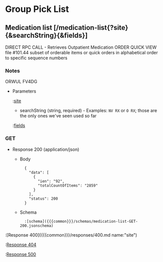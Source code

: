 # Group Pick List

## Medication list [/medication-list{?site}{&searchString}{&fields}]

DIRECT RPC CALL - Retrieves Outpatient Medication ORDER QUICK VIEW file #101.44 subset of orderable items or quick orders in alphabetical order to specific sequence numbers

### Notes

ORWUL FV4DG

+ Parameters

    :[site]({{{common}}}/parameters/site.md)

    + searchString (string, required) - Examples: `NV RX` or `O RX`; those are the only ones we've seen used so far

    :[fields]({{{common}}}/parameters/fields.md)

### GET

+ Response 200 (application/json)

    + Body

			{
			  "data": [
			    {
			      "ien": "92",
			      "totalCountOfItems": "2859"
			    }
			  ],
			  "status": 200
			}

    + Schema

            :[schema]({{{common}}}/schemas/medication-list-GET-200.jsonschema)

:[Response 400]({{{common}}}/responses/400.md name:"site")

:[Response 404]({{{common}}}/responses/404.md)

:[Response 500]({{{common}}}/responses/500.md)


